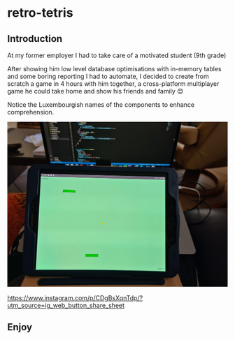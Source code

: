 # retro-tetris

## Introduction 

At my former employer I had to take care of a motivated student (9th grade)

After showing him low level database optimisations with in-memory tables and some boring reporting I had to automate, I decided to create from scratch a game in 4 hours with him together, a cross-platform multiplayer game he could take home and show his friends and family 😊

Notice the Luxembourgish names of the components to enhance comprehension.

![Screenshot 1](images/screenshot_1.jpg)

https://www.instagram.com/p/CDgBsXqnTdp/?utm_source=ig_web_button_share_sheet

## Enjoy

